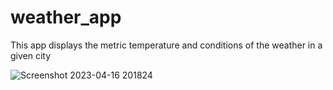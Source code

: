 # weather_app

This app displays the metric temperature and conditions of the weather in a given city



![Screenshot 2023-04-16 201824](https://user-images.githubusercontent.com/125312035/232356399-e2f45e16-0ded-4e46-82b8-4d641b1f3c41.png)
